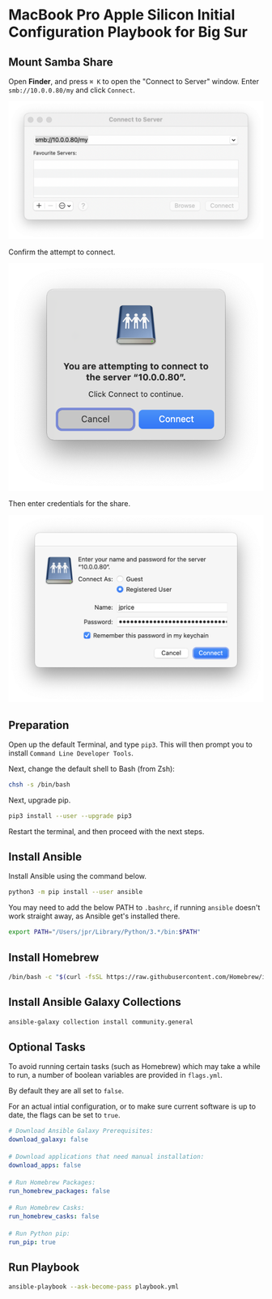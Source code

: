 # MacBook Pro Apple Silicon Initial Configuration Playbook for Big Sur

## Mount Samba Share

Open **Finder**, and press `⌘ K` to open the "Connect to Server" window. Enter `smb://10.0.0.80/my` and click `Connect`.

![](images/connect_to_server.png)

Confirm the attempt to connect.

![](images/attempt_to_connect.png)

Then enter credentials for the share.

![](images/credentials.png)

## Preparation

Open up the default Terminal, and type `pip3`. This will then prompt you to install `Command Line Developer Tools`.

Next, change the default shell to Bash (from Zsh):

```sh
chsh -s /bin/bash
```

Next, upgrade pip.

```sh
pip3 install --user --upgrade pip3
```

Restart the terminal, and then proceed with the next steps.

## Install Ansible

Install Ansible using the command below.

```sh
python3 -m pip install --user ansible
```

You may need to add the below PATH to `.bashrc`, if running `ansible` doesn't work straight away, as Ansible get's installed there.

```sh
export PATH="/Users/jpr/Library/Python/3.*/bin:$PATH"
```

## Install Homebrew

```sh
/bin/bash -c "$(curl -fsSL https://raw.githubusercontent.com/Homebrew/install/HEAD/install.sh)"
```
## Install Ansible Galaxy Collections

```sh
ansible-galaxy collection install community.general
```

## Optional Tasks

To avoid running certain tasks (such as Homebrew) which may take a while to run, a number of boolean variables are provided in `flags.yml`. 

By default they are all set to `false`.

For an actual intial configuration, or to make sure current software is up to date, the flags can be set to `true`.

```yml
# Download Ansible Galaxy Prerequisites:
download_galaxy: false

# Download applications that need manual installation:
download_apps: false

# Run Homebrew Packages:
run_homebrew_packages: false

# Run Homebrew Casks:
run_homebrew_casks: false

# Run Python pip:
run_pip: true
```

## Run Playbook

```sh
ansible-playbook --ask-become-pass playbook.yml
```

